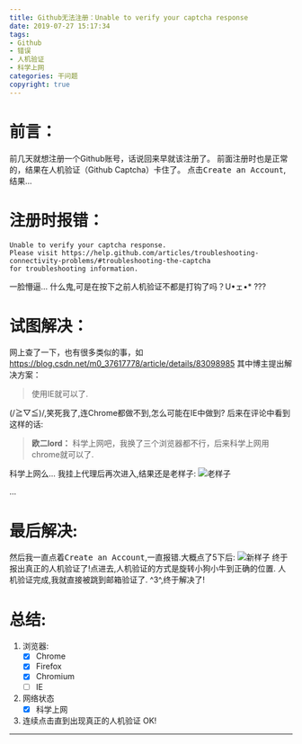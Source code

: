 ```yaml
---
title: Github无法注册：Unable to verify your captcha response
date: 2019-07-27 15:17:34
tags: 
- Github
- 错误
- 人机验证
- 科学上网
categories: 干问题
copyright: true
---
```

# 前言：
前几天就想注册一个Github账号，话说回来早就该注册了。
前面注册时也是正常的，结果在人机验证（Github Captcha）卡住了。
点击<kbd>Create an Account</kbd>,结果...
# 注册时报错：
```
Unable to verify your captcha response. 
Please visit https://help.github.com/articles/troubleshooting-connectivity-problems/#troubleshooting-the-captcha
for troubleshooting information.
```
一脸懵逼...
什么鬼,可是在按下之前人机验证不都是打钩了吗？U•ェ•*
???
# 试图解决：
网上查了一下，也有很多类似的事，如<https://blog.csdn.net/m0_37617778/article/details/83098985>
其中博主提出解决方案：
> 使用IE就可以了.

(/≧▽≦)/,笑死我了,连Chrome都做不到,怎么可能在IE中做到?
后来在评论中看到这样的话:

> **欧二lord：**
> 科学上网吧，我换了三个浏览器都不行，后来科学上网用chrome就可以了.

科学上网么...
我挂上代理后再次进入,结果还是老样子:
![老样子](https://assets.cyfan.top/file/CYF-PicBed/pic/GITHUB_ERROR.jpg "还是老样子啊")

...

# 最后解决:
然后我一直点着<kbd>Create an Account</kbd>,一直报错.大概点了5下后:
![新样子](https://assets.cyfan.top/file/CYF-PicBed/pic/GITHUB_CAPTCHA.jpg "=_=换了个样子")
终于报出真正的人机验证了!点进去,人机验证的方式是旋转小狗小牛到正确的位置.
人机验证完成,我就直接被跳到邮箱验证了.
^3^,终于解决了!
# 总结:
1. 浏览器:
	- [x] Chrome
	- [x] Firefox
	- [x] Chromium
	- [ ] IE
2. 网络状态
	- [x] 科学上网
3. 连续点击直到出现真正的人机验证
OK!
- - -

